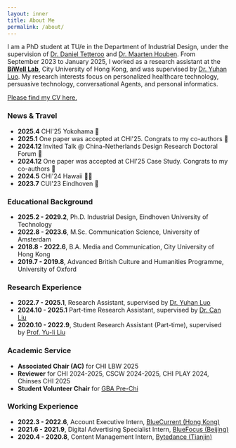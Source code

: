 ```yaml
---
layout: inner
title: About Me
permalink: /about/
---
```

I am a PhD student at TU/e in the Department of Industrial Design, under the supervision of [Dr. Daniel Tetteroo](https://danieltetteroo.nl/) and [Dr. Maarten Houben](https://maartenhouben.be/). From September 2023 to January 2025, I worked as a research assistant at the [**BiWell Lab**](https://yuhanlolo.github.io/me/lab.html), City University of Hong Kong, and was supervised by [Dr. Yuhan Luo](https://yuhanlolo.github.io/me/). My research interests focus on personalized healthcare technology, persuasive technology, conversational Agents, and personal informatics.

[Please find my CV here.](img/Resume-0312.pdf) 

### News & Travel
+ **2025.4** CHI'25 Yokohama 🌸
+ **2025.1** One paper was accepted at CHI'25. Congrats to my co-authors 🥳
+ **2024.12** Invited Talk @ China-Netherlands Design Research Doctoral Forum 🙌
+ **2024.12** One paper was accepted at CHI'25 Case Study. Congrats to my co-authors 🥳
+ **2024.5** CHI'24 Hawaii 🏄‍♀️ 
+ **2023.7** CUI'23 Eindhoven 🌷

### Educational Background
+ **2025.2 - 2029.2**, Ph.D. Industrial Design, Eindhoven University of Technology
+ **2022.8 - 2023.6**, M.Sc. Communication Science, University of Amsterdam
+ **2018.8 - 2022.6**, B.A. Media and Communication, City University of Hong Kong
+ **2019.7 - 2019.8**, Advanced British Culture and Humanities Programme, University of Oxford
 
### Research Experience
+ **2022.7 - 2025.1**, Research Assistant, supervised by [Dr. Yuhan Luo](https://yuhanlolo.github.io/me/) 
+ **2024.10 - 2025.1** Part-time Research Assistant, supervised by [Dr. Can Liu](https://sweb.cityu.edu.hk/canliu/index.html)
+ **2020.10 - 2022.9**, Student Research Assistant (Part-time), supervised by [Prof. Yu-li Liu](https://scholars.cityu.edu.hk/en/persons/yuli-liu(cb5a972e-b906-4c9a-8966-2d04034e50f0).html)

### Academic Service
+ **Associated Chair (AC)** for CHI LBW 2025
+ **Reviewer** for CHI 2024-2025, CSCW 2024-2025, CHI PLAY 2024, Chinses CHI 2025
+ **Student Volunteer Chair** for [GBA Pre-Chi](https://gbahci.com/prechi/)

### Working Experience
+ **2022.3 - 2022.6**, Account Executive Intern, [BlueCurrent (Hong Kong)](https://bluecurrentgroup.com.hk/)
+ **2021.6 - 2021.9**, Digital Advertising Specialist Intern, [BlueFocus (Beijing)](https://en.bluefocus.com/)
+ **2020.4 - 2020.8**, Content Management Intern, [Bytedance (Tianjin)](https://www.bytedance.com/en/)
